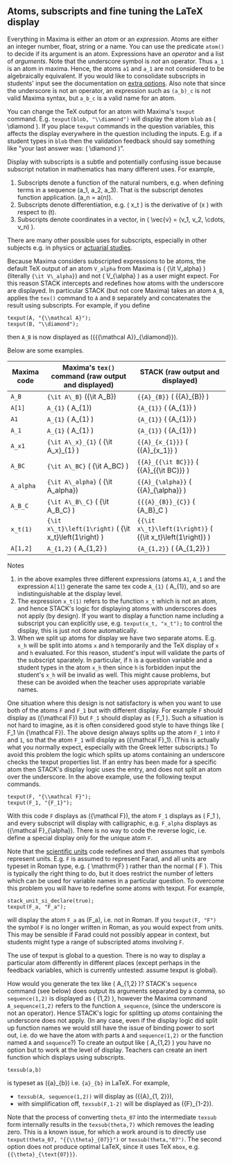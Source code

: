 ## Atoms, subscripts and fine tuning the LaTeX display

Everything in Maxima is either an _atom_ or an _expression_. Atoms are either an integer number, float, string or a name.  You can use the predicate `atom()` to decide if its argument is an atom.  Expressions have an _operator_ and a list of _arguments_. Note that the underscore symbol is _not_ an operator.  Thus `a_1` is an atom in maxima. Hence, the atoms `a1` and `a_1` are not considered to be algebraically equivalent.  If you would like to consolidate subscripts in students' input see the documentation on [extra options](../Authoring/Inputs.md).  Also note that since the underscore is not an operator, an expression such as `(a_b)_c` is not valid Maxima syntax, but `a_b_c` is a valid name for an atom.

You can change the TeX output for an atom with Maxima's `texput` command.  E.g. `texput(blob, "\\diamond")` will display the atom `blob` as \( \diamond \).  If you place `texput` commands in the question variables, this affects the display everywhere in the question including the inputs.  E.g. if a student types in `blob` then the validation feedback should say something like "your last answer was: \( \diamond \)".

Display with subscripts is a subtle and potentially confusing issue because subscript notation in mathematics has many different uses.  For example,

1. Subscripts denote a function of the natural numbers, e.g. when defining terms in a sequence \(a_1, a_2, a_3\).  That is the subscript denotes function application.  \(a_n = a(n)\).
2. Subscripts denote differentiation, e.g. \( x_t \) is the derivative of \(x \) with respect to \(t\).
3. Subscripts denote coordinates in a vector, in \( \vec{v} = (v_1, v_2, \cdots, v_n)  \).

There are many other possible uses for subscripts, especially in other subjects e.g. in physics or [actuarial studies](../Reference/Actuarial.md).

Because Maxima considers subscripted expressions to be atoms, the default TeX output of an atom `V_alpha` from Maxima is \( {\it V\_alpha} \) (literally `{\it V\_alpha}`) and not \( V_{\alpha} \) as a user might expect.  For this reason STACK intercepts and redefines how atoms with the underscore are displayed.  In particular STACK (but not core Maxima) takes an atom `A_B`, applies the `tex()` command to `A` and `B` separately and concatenates the result using subscripts.  For example, if you define

    texput(A, "{\\mathcal A}");
    texput(B, "\\diamond");

then `A_B` is now displayed as \({{{\mathcal A}}_{\diamond}}\).

Below are some examples.

| Maxima code  | Maxima's `tex()` command (raw output and displayed)       | STACK  (raw output and displayed)                             |
|--------------|-----------------------------------------------------------|---------------------------------------------------------------|
| `A_B`        | `{\it A\_B}` \({\it A\_B}\)                               | `{{A}_{B}}` \( {{A}_{B}} \)                                   |
| `A[1]`       | `A_{1}` \( A_{1}\)                                        | `{A_{1}}` \( {A_{1}} \)                                       |
| `A1`         | `A_{1}` \( A_{1} \)                                       | `{A_{1}}` \( {A_{1}} \)                                       |
| `A_1`        | `A_{1}` \( A_{1} \)                                       | `{A_{1}}` \( {A_{1}} \)                                       |
| `A_x1`       | `{\it A\_x}_{1}` \( {\it A\_x}_{1} \)                     | `{{A}_{x_{1}}}` \( {{A}_{x_1}} \)                             |
| `A_BC`       | `{\it A\_BC}` \( {\it A\_BC} \)                           | `{{A}_{{\it BC}}}` \( {{A}_{{\it BC}}} \)                     |
| `A_alpha`    | `{\it A\_alpha}` \( {\it A\_alpha}\)                      | `{{A}_{\alpha}}` \( {{A}_{\alpha}} \)                         |
| `A_B_C`      | `{\it A\_B\_C}` \( {\it A\_B\_C} \)                       | `{{{A}_{B}}_{C}}` \( {A_B}_C \)                               |
| `x_t(1)`     | `{\it x\_t}\left(1\right)` \( {\it x\_t}\left(1\right) \) | `{{\it x\_t}\left(1\right)}` \( {{\it x\_t}\left(1\right)} \) |
| `A[1,2]`     | `A_{1,2}` \( A_{1,2} \)                                   | `{A_{1,2}}` \( {A_{1,2}} \)                                   |

Notes

1. in the above examples three different expressions (atoms `A1`, `A_1` and the expression `A[1]`) generate the same tex code `A_{1}` \( A_{1}\), and so are indistinguishable at the display level.
2. The expression `x_t(1)` refers to the function `x_t` which is not an atom, and hence STACK's logic for displaying atoms with underscores does not apply (by design).  If you want to display a function name including a subscript you can explicitly use, e.g. `texput(x_t, "x_t");` to control the display, this is just not done automatically.
3. When we split up atoms for display we have two separate atoms.  E.g. `x_h` will be split into atoms `x` and `h` temporarily and the TeX display of `x` and `h` evaluated.  For this reason, student's input will validate the parts of the subscript sparately.  In particular, if `h` is a question variable and a student types in the atom `x_h` then since `h` is forbidden input the student's `x_h` will be invalid as well.  This might cause problems, but these can be avoided when the teacher uses appropriate variable names.

One situation where this design is not satisfactory is when you want to use both of the atoms `F` and `F_1` but with different display. For example `F` should display as \({\mathcal F}\) but `F_1` should display as \( F_1 \).  Such a situation is not hard to imagine, as it is often considered good style to have things like \( F_1 \in {\mathcal F}\).  The above design always splits up the atom `F_1` into `F` and `1`, so that the atom `F_1` will display as  \({\mathcal F}_1\).  (This is actually what you normally expect, especially with the Greek letter subscripts.)  To avoid this problem the logic which splits up atoms containing an underscore checks the texput properties list. If an entry has been made for a specific atom then STACK's display logic uses the entry, and does not split an atom over the underscore.  In the above example, use the following texput commands.

    texput(F, "{\\mathcal F}");
    texput(F_1, "{F_1}");

With this code `F` displays as \({\mathcal F}\), the atom `F_1` displays as \( F_1 \), and every subscript will display with calligraphic, e.g. `F_alpha` displays as \({\mathcal F}_{\alpha}\).  There is no way to code the reverse logic, i.e. define a special display only for the unique atom `F`.

Note that the [scientific units](../Topics/Units.md) code redefines and then assumes that symbols represent units.  E.g. `F` is assumed to represent Farad, and all units are typeset in Roman type, e.g. \( \mathrm{F} \) rather than the normal \( F \). This is typically the right thing to do, but it does restrict the number of letters which can be used for variable names in a particular question.  To overcome this problem you will have to redefine some atoms with texput.  For example,

    stack_unit_si_declare(true);
    texput(F_a, "F_a");

will display the atom `F_a` as \(F_a\), i.e. not in Roman.  If you `texput(F, "F")` the symbol `F` is no longer written in Roman, as you would expect from units.  This may be sensible if Farad could not possibly appear in context, but students might type a range of subscripted atoms involving `F`.

The use of texput is global to a question. There is no way to display a particular atom differently in different places (except perhaps in the feedback variables, which is currently untested: assume texput is global).

How would you generate the tex like \( A_{1,2} \)?  STACK's `sequence` command (see below) does output its arguments separated by a comma, so `sequence(1,2)` is displayed as \( {1,2} \), however the Maxima command `A_sequence(1,2)` refers to the function `A_sequence`, (since the underscore is not an operator).  Hence STACK's logic for splitting up _atoms_ containing the underscore does not apply.  (In any case, even if the display logic did split up function names we would still have the issue of binding power to sort out, i.e. do we have the atom with parts `A` and `sequence(1,2)` or the function named `A` and `sequence`?)  To create an output like \( A_{1,2} \) you have no option but to work at the level of display.  Teachers can create an inert function which displays using subscripts.

    texsub(a,b)

is typeset as \({a}_{b}\) i.e. `{a}_{b}` in LaTeX.  For example,

* `texsub(A, sequence(1,2))` will display as \({{A}_{1, 2}}\),
* with simplification off, `texsub(F,1-2)` will be displayed as \({F}_{1-2}\).

Note that the process of converting `theta_07` into the intermediate `texsub` form internally results in the `texsub(theta,7)` which removes the leading zero.  This is a known issue, for which a work around is to directly use `texput(theta_07, "{{\\theta}_{07}}")` or `texsub(theta,"07")`.  The second option does not produce optimal LaTeX, since it uses TeX `mbox`, e.g. `{{\theta}_{\text{07}}}`.
